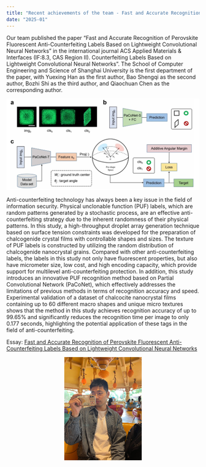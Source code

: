 ```yaml
---
title: "Recent achievements of the team - Fast and Accurate Recognition of Perovskite Fluorescent Anti-Counterfeiting Labels Based on Lightweight Convolutional Neural Networks"
date: "2025-01"
---
```


Our team published the paper “Fast and Accurate Recognition of Perovskite Fluorescent Anti-Counterfeiting Labels Based on Lightweight Convolutional Neural Networks” in the international journal ACS Applied Materials & Interfaces (IF:8.3, CAS Region II). Counterfeiting Labels Based on Lightweight Convolutional Neural Networks”. The School of Computer Engineering and Science of Shanghai University is the first department of the paper, with Yuexing Han as the first author, Bao Shengqi as the second author, Bozhi Shi as the third author, and Qiaochuan Chen as the corresponding author.

<p align="center">
  <img src="/images/indexPic/2025/bsq_Paper.png" />
</p>

Anti-counterfeiting technology has always been a key issue in the field of information security. Physical unclonable function (PUF) labels, which are random patterns generated by a stochastic process, are an effective anti-counterfeiting strategy due to the inherent randomness of their physical patterns. In this study, a high-throughput droplet array generation technique based on surface tension constraints was developed for the preparation of chalcogenide crystal films with controllable shapes and sizes. The texture of PUF labels is constructed by utilizing the random distribution of chalcogenide nanocrystal grains. Compared with other anti-counterfeiting labels, the labels in this study not only have fluorescent properties, but also have micrometer size, low cost, and high encoding capacity, which provide support for multilevel anti-counterfeiting protection. In addition, this study introduces an innovative PUF recognition method based on Partial Convolutional Network (PaCoNet), which effectively addresses the limitations of previous methods in terms of recognition accuracy and speed. Experimental validation of a dataset of chalcocite nanocrystal films containing up to 60 different macro shapes and unique micro textures shows that the method in this study achieves recognition accuracy of up to 99.65% and significantly reduces the recognition time per image to only 0.177 seconds, highlighting the potential application of these tags in the field of anti-counterfeiting.

Essay: [Fast and Accurate Recognition of Perovskite Fluorescent Anti-Counterfeiting Labels Based on Lightweight Convolutional Neural Networks](https://doi.org/10.1021/acsami.4c06515)

<p align="center">
  <img src="/images/indexPic/2025/bsq.jpg" style="width:40%" />
</p>
